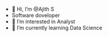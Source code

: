 - 👋 Hi, I’m @Ajith S
-  Software doveloper
- 👀 I’m interested in Analyst 
- 🌱 I’m currently learning  Data Science
  

<!---
AjithS02122001/AjithS02122001 is a ✨ special ✨ repository because its `README.md` (this file) appears on your GitHub profile.
You can click the Preview link to take a look at your changes.
--->
